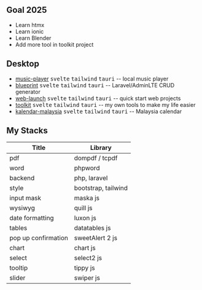 ## Goal 2025
* Learn htmx
* Learn ionic
* Learn Blender
* Add more tool in toolkit project

## Desktop
* [music-player](https://github.com/hafizhaziq307/music-player) <kbd>svelte</kbd> <kbd>tailwind</kbd> <kbd>tauri</kbd> -- local music player
* [blueprint](https://github.com/hafizhaziq307/blueprint) <kbd>svelte</kbd> <kbd>tailwind</kbd> <kbd>tauri</kbd> -- Laravel/AdminLTE CRUD generator 
* [web-launch](https://github.com/hafizhaziq307/web-launch) <kbd>svelte</kbd> <kbd>tailwind</kbd> <kbd>tauri</kbd> -- quick start web projects
* [toolkit](https://github.com/hafizhaziq307/toolkit) <kbd>svelte</kbd> <kbd>tailwind</kbd> <kbd>tauri</kbd> -- my own tools to make my life easier
* [kalendar-malaysia](https://github.com/hafizhaziq307/kalendar-malaysia) <kbd>svelte</kbd> <kbd>tailwind</kbd> <kbd>tauri</kbd> -- Malaysia calendar


## My Stacks
|      **Title**      |     **Library**     |
|---------------------|---------------------|
| pdf                 | dompdf / tcpdf      |
| word                | phpword             | 
| backend             | php, laravel        |
| style               | bootstrap, tailwind |
| input mask          | maska js            |
| wysiwyg             | quill js            |
| date formatting     | luxon js            |
| tables              | datatables js       |
| pop up confirmation | sweetAlert 2 js     |
| chart               | chart js            |
| select              | select2 js          |
| tooltip             | tippy js            |
| slider              | swiper js           |
